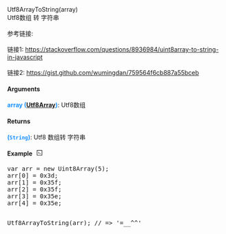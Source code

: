 <div><div id="utf8arraytostring" class="item-method-name" style="margin-top: -65px; padding-top: 65px;"><div class="item-method-name-area">Utf8ArrayToString(array)</div></div><div class="item-method-content"><div>Utf8数组 转 字符串<br /><br />参考链接:<br /><br />链接1: <a href="https://stackoverflow.com/questions/8936984/uint8array-to-string-in-javascript">https://stackoverflow.com/questions/8936984/uint8array-to-string-in-javascript</a><br /><br />链接2:  <a href="https://gist.github.com/wumingdan/759564f6cb887a55bceb">https://gist.github.com/wumingdan/759564f6cb887a55bceb</a></div><h4>Arguments</h4><div><strong style="color: #1890ff;">array</strong><strong style="color: #1890ff;"> (<a href="Utf8Array.html">Utf8Array</a>)</strong><span>: Utf8数组</span></div><h4>Returns</h4><span><strong style="color: #1890ff;">(<code>String</code>)</strong><span>: Utf8 数组转 字符串</span></span><h4><span>Example</span><i style="margin-left: 10px; cursor: pointer;" ariaLabel="图标: code" class="anticon anticon-code action-showREPL" data-funcname="Utf8ArrayToString" data-example="__@@__var arr = new Uint8Array(5);__@@__arr[0] = 0x3d;__@@__arr[1] = 0x35f;__@@__arr[2] = 0x35f;__@@__arr[3] = 0x35e;__@@__arr[4] = 0x35e;__@@____@@__Utf8ArrayToString(arr);__@@__// =&gt; &#39;=__^^&#39;"><svg viewBox="64 64 896 896" focusable="false" class="" data-icon="code" width="1em" height="1em" fill="currentColor" aria-hidden="true"><path d="M516 673c0 4.4 3.4 8 7.5 8h185c4.1 0 7.5-3.6 7.5-8v-48c0-4.4-3.4-8-7.5-8h-185c-4.1 0-7.5 3.6-7.5 8v48zm-194.9 6.1l192-161c3.8-3.2 3.8-9.1 0-12.3l-192-160.9A7.95 7.95 0 0 0 308 351v62.7c0 2.4 1 4.6 2.9 6.1L420.7 512l-109.8 92.2a8.1 8.1 0 0 0-2.9 6.1V673c0 6.8 7.9 10.5 13.1 6.1zM880 112H144c-17.7 0-32 14.3-32 32v736c0 17.7 14.3 32 32 32h736c17.7 0 32-14.3 32-32V144c0-17.7-14.3-32-32-32zm-40 728H184V184h656v656z"></path></svg></i></h4><div style="display: none;">暂无</div><pre style="">
var arr = new Uint8Array(5);
arr[0] = 0x3d;
arr[1] = 0x35f;
arr[2] = 0x35f;
arr[3] = 0x35e;
arr[4] = 0x35e;

Utf8ArrayToString(arr);
// =&gt; &#39;=__^^&#39;</pre></div></div>